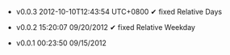 * v0.0.3 2012-10-10T12:43:54 UTC+0800
  ✔ fixed Relative Days

* v0.0.2 15:20:07 09/20/2012
  ✔ fixed Relative Weekday

* v0.0.1 00:23:50 09/15/2012
